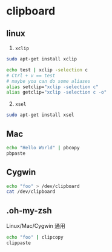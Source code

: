 clipboard
===========

linux
-----

1. `xclip`

```bash
sudo apt-get install xclip

echo test | xclip -selection c
# Ctrl + v == test
# maybe you can do some aliases
alias setclip="xclip -selection c"
alias getclip="xclip -selection c -o"
```
2. `xsel` 

```bash
sudo apt-get install xsel
```

Mac
---

```bash
echo "Hello World" | pbcopy
pbpaste
```

Cygwin
------

```bash
echo "foo" > /dev/clipboard
cat /dev/clipboard
```

.oh-my-zsh
-----------

Linux/Mac/Cygwin 通用

```zsh
echo "foo" | clipcopy
clippaste
```
